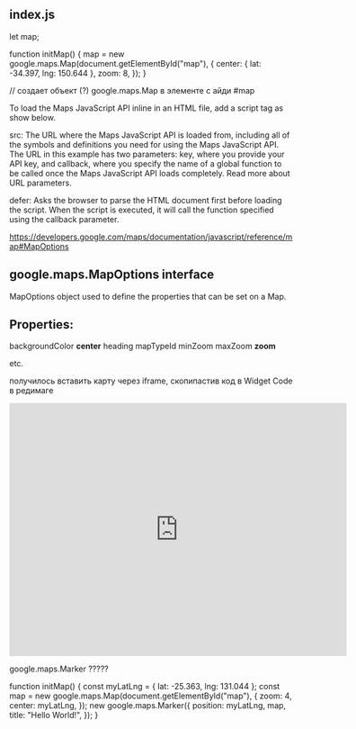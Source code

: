 ## index.js

let map;

function initMap() {
  map = new google.maps.Map(document.getElementById("map"), {
    center: { lat: -34.397, lng: 150.644 },
    zoom: 8,
  });
}

// создает объект (?) google.maps.Map в элементе с айди #map 

<!-- 
Map(mapDiv[, opts])
Parameters: 
mapDiv:  Element
opts:  MapOptions optional
Creates a new map inside of the given HTML container, which is typically a DIV element. 
-->


To load the Maps JavaScript API inline in an HTML file, add a script tag as show below.

<script defer
    src="https://maps.googleapis.com/maps/api/js?key=YOUR_API_KEY&callback=initMap">
</script>

src: The URL where the Maps JavaScript API is loaded from, including all of the symbols and definitions you need for using the Maps JavaScript API. The URL in this example has two parameters: key, where you provide your API key, and callback, where you specify the name of a global function to be called once the Maps JavaScript API loads completely. Read more about URL parameters.

defer: Asks the browser to parse the HTML document first before loading the script. When the script is executed, it will call the function specified using the callback parameter.

https://developers.google.com/maps/documentation/javascript/reference/map#MapOptions


## google.maps.MapOptions interface

MapOptions object used to define the properties that can be set on a Map.

## Properties:

backgroundColor
**center**
heading 
mapTypeId
minZoom 
maxZoom 
**zoom**

etc.

получилось вставить карту через iframe, скопипастив код в Widget Code в редимаге

<iframe
  width="600"
  height="450"
  frameborder="0" style="border:0"
  src="https://www.google.com/maps/embed/v1/place?key=API_KEY
    &q=Space+Needle,Seattle+WA" allowfullscreen>
</iframe>

  <!-- <iframe src="https://www.google.com/maps/embed?pb=!1m18!1m12!1m3!1d3254.424564870511!2d37.99093832823089!3d55.91965545651473!2m3!1f0!2f0!3f0!3m2!1i1024!2i768!4f13.1!3m3!1m2!1s0x46b52d2823321799%3A0xce2927e41ce8b54e!2z0YPQuy4g0JrQvtC80LDRgNC-0LLQsCwgMSwg0KnRkdC70LrQvtCy0L4sINCc0L7RgdC60L7QstGB0LrQsNGPINC-0LHQuy4sIDE0MTEwMA!5e0!3m2!1sru!2sru!4v1612995015526!5m2!1sru!2sru" width="600" height="450" frameborder="0" style="border:0;" allowfullscreen="" aria-hidden="false" tabindex="0"></iframe> -->

google.maps.Marker ?????

function initMap() {
  const myLatLng = { lat: -25.363, lng: 131.044 };
  const map = new google.maps.Map(document.getElementById("map"), {
    zoom: 4,
    center: myLatLng,
  });
  new google.maps.Marker({
    position: myLatLng,
    map,
    title: "Hello World!",
  });
}

